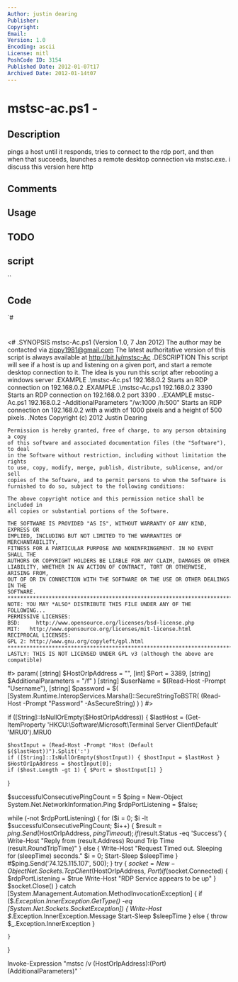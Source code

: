 ```yaml
---
Author: justin dearing
Publisher: 
Copyright: 
Email: 
Version: 1.0
Encoding: ascii
License: mitl
PoshCode ID: 3154
Published Date: 2012-01-07t17
Archived Date: 2012-01-14t07
---
```


# mstsc-ac.ps1 - 

## Description

pings a host until it responds, tries to connect to the rdp port, and then when that succeeds, launches a remote desktop connection via mstsc.exe. i discuss this version here http

## Comments



## Usage



## TODO



## script

``

## Code

`#
 #
 <#
 .SYNOPSIS
 mstsc-Ac.ps1 (Version 1.0, 7 Jan 2012)
 The author may be contacted via zippy1981@gmail.com
 The latest authoritative version of this script is always available at
 http://bit.ly/mstsc-Ac
 .DESCRIPTION 
 This script will see if a host is up and listening on a given port, and start a 
 remote desktop connection to it. The idea is you run this script after rebooting a windows server
 .EXAMPLE
 .\mstsc-Ac.ps1 192.168.0.2
 Starts an RDP connection on 192.168.0.2
 .EXAMPLE
 .\mstsc-Ac.ps1 192.168.0.2 3390
 Starts an RDP connection on 192.168.0.2 port 3390 .
 .EXAMPLE
 mstsc-Ac.ps1 192.168.0.2 -AdditionalParameters "/w:1000 /h:500"
 Starts an RDP connection on 192.168.0.2 with a width of 1000 pixels and a height of 500 pixels.
 .Notes
    Copyright (c) 2012 Justin Dearing
 
    Permission is hereby granted, free of charge, to any person obtaining a copy 
    of this software and associated documentation files (the "Software"), to deal
    in the Software without restriction, including without limitation the rights 
    to use, copy, modify, merge, publish, distribute, sublicense, and/or sell 
    copies of the Software, and to permit persons to whom the Software is 
    furnished to do so, subject to the following conditions:
 
    The above copyright notice and this permission notice shall be included in 
    all copies or substantial portions of the Software.
 
    THE SOFTWARE IS PROVIDED "AS IS", WITHOUT WARRANTY OF ANY KIND, EXPRESS OR 
    IMPLIED, INCLUDING BUT NOT LIMITED TO THE WARRANTIES OF MERCHANTABILITY, 
    FITNESS FOR A PARTICULAR PURPOSE AND NONINFRINGEMENT. IN NO EVENT SHALL THE 
    AUTHORS OR COPYRIGHT HOLDERS BE LIABLE FOR ANY CLAIM, DAMAGES OR OTHER 
    LIABILITY, WHETHER IN AN ACTION OF CONTRACT, TORT OR OTHERWISE, ARISING FROM,
    OUT OF OR IN CONNECTION WITH THE SOFTWARE OR THE USE OR OTHER DEALINGS IN THE 
    SOFTWARE.
    *****************************************************************************
    NOTE: YOU MAY *ALSO* DISTRIBUTE THIS FILE UNDER ANY OF THE FOLLOWING...
    PERMISSIVE LICENSES:
    BSD:	 http://www.opensource.org/licenses/bsd-license.php
    MIT:   http://www.opensource.org/licenses/mit-license.html
    RECIPROCAL LICENSES:
    GPL 2: http://www.gnu.org/copyleft/gpl.html
    *****************************************************************************
    LASTLY: THIS IS NOT LICENSED UNDER GPL v3 (although the above are compatible)
 #>
 param(
 	[string] $HostOrIpAddress = "",
 	[int] $Port = 3389,
 	[string] $AdditionalParameters = "/f"
 )
 	[string] $userName = $(Read-Host -Prompt "Username"),
 	[string] $password = $(
 		[System.Runtime.InteropServices.Marshal]::SecureStringToBSTR(
 			(Read-Host -Prompt "Password" -AsSecureString)
 		)
 	)
 #>
 
 if ([String]::IsNullOrEmpty($HostOrIpAddress)) {
 	$lastHost = (Get-ItemProperty 'HKCU:\Software\Microsoft\Terminal Server Client\Default' 'MRU0').MRU0
 	
 	$hostInput = (Read-Host -Prompt "Host (Default $($lastHost))").Split(':')
 	if ([String]::IsNullOrEmpty($hostInput)) { $hostInput = $lastHost }
 	$HostOrIpAddress = $hostInput[0];
 	if ($host.Length -gt 1) { $Port = $hostInput[1] }
 }
 
 $successfulConsecutivePingCount = 5
 $ping = New-Object System.Net.NetworkInformation.Ping
 $rdpPortListening = $false;
 
 
 while (-not $rdpPortListening) {
 	for ($i = 0; $i -lt $successfulConsecutivePingCount; $i++) {
 		$result = $ping.Send($HostOrIpAddress, $pingTimeout);
 		if ($result.Status -eq 'Success') {
 			Write-Host "Reply from $($result.Address) Round Trip Time $($result.RoundTripTime)"
 		} else {
 			Write-Host "Request Timed out. Sleeping for $($sleepTime) seconds."
 			$i = 0;
 			Start-Sleep $sleepTime
 		}
 		#$ping.Send('74.125.115.107', 500);
 	}
 	try {
 		$socket = New-Object Net.Sockets.TcpClient($HostOrIpAddress, $Port)
 		if ($socket.Connected) { 
 			$rdpPortListening = $true
 			Write-Host "RDP Service appears to be up"
 		}
 		$socket.Close()
 	}
 	catch [System.Management.Automation.MethodInvocationException] {
 		if ($_.Exception.InnerException.GetType() -eq [System.Net.Sockets.SocketException]) {
 			Write-Host $_.Exception.InnerException.Message
 			Start-Sleep $sleepTime
 		}
 		else {
 			throw $_.Exception.InnerException
 		}
 		
 	}
 }
 
 Invoke-Expression "mstsc /v $($HostOrIpAddress):$($Port) $($AdditionalParameters)"
`

